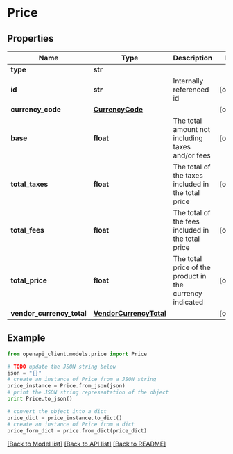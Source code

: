 # Price


## Properties
Name | Type | Description | Notes
------------ | ------------- | ------------- | -------------
**type** | **str** |  | 
**id** | **str** | Internally referenced id | [optional] 
**currency_code** | [**CurrencyCode**](CurrencyCode.md) |  | [optional] 
**base** | **float** | The total amount not including taxes and/or fees | [optional] 
**total_taxes** | **float** | The total of the taxes included in the total price | [optional] 
**total_fees** | **float** | The total of the fees included in the total price | [optional] 
**total_price** | **float** | The total price of the product in the currency indicated | [optional] 
**vendor_currency_total** | [**VendorCurrencyTotal**](VendorCurrencyTotal.md) |  | [optional] 

## Example

```python
from openapi_client.models.price import Price

# TODO update the JSON string below
json = "{}"
# create an instance of Price from a JSON string
price_instance = Price.from_json(json)
# print the JSON string representation of the object
print Price.to_json()

# convert the object into a dict
price_dict = price_instance.to_dict()
# create an instance of Price from a dict
price_form_dict = price.from_dict(price_dict)
```
[[Back to Model list]](../README.md#documentation-for-models) [[Back to API list]](../README.md#documentation-for-api-endpoints) [[Back to README]](../README.md)


